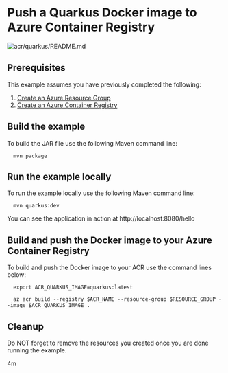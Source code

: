 
# Push a Quarkus Docker image to Azure Container Registry

![acr/quarkus/README.md](https://github.com/Azure-Samples/java-on-azure-examples/workflows/acr/quarkus/README.md/badge.svg)

## Prerequisites

This example assumes you have previously completed the following:

1. [Create an Azure Resource Group](../../../general/group/create/)
1. [Create an Azure Container Registry](../create/)

<!-- workflow.cron(0 8 * * 2) -->
<!-- workflow.include(../create/README.md) -->

## Build the example

<!-- workflow.run()

cd acr/quarkus

  -->

To build the JAR file use the following Maven command line:

```shell
  mvn package
```

## Run the example locally

To run the example locally use the following Maven command line:

<!-- workflow.skip() -->
```shell
  mvn quarkus:dev
```

You can see the application in action at http://localhost:8080/hello

## Build and push the Docker image to your Azure Container Registry

To build and push the Docker image to your ACR use the command lines below:

```shell
  export ACR_QUARKUS_IMAGE=quarkus:latest

  az acr build --registry $ACR_NAME --resource-group $RESOURCE_GROUP --image $ACR_QUARKUS_IMAGE .
```

<!-- workflow.run()

cd ../..

  -->

<!-- workflow.directOnly()

export RESULT=$(az acr repository show --name $ACR_NAME --image $ACR_QUARKUS_IMAGE)
az group delete --name $RESOURCE_GROUP --yes || true

if [[ -z $RESULT ]]; then
  echo "Unable to find $ACR_QUARKUS_IMAGE image"
  exit 1
fi

  -->

## Cleanup

Do NOT forget to remove the resources you created once you are done running the
example.

4m
